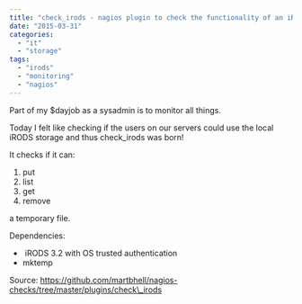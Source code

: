 ```yaml
---
title: "check_irods - nagios plugin to check the functionality of an iRODS server"
date: "2015-03-31"
categories: 
  - "it"
  - "storage"
tags: 
  - "irods"
  - "monitoring"
  - "nagios"
---
```


Part of my $dayjob as a sysadmin is to monitor all things.

Today I felt like checking if the users on our servers could use the local iRODS storage and thus check\_irods was born!

It checks if it can:

1. put
2. list
3. get
4. remove

a temporary file.

Dependencies:

-  iRODS 3.2 with OS trusted authentication
- mktemp

Source: https://github.com/martbhell/nagios-checks/tree/master/plugins/check\_irods
